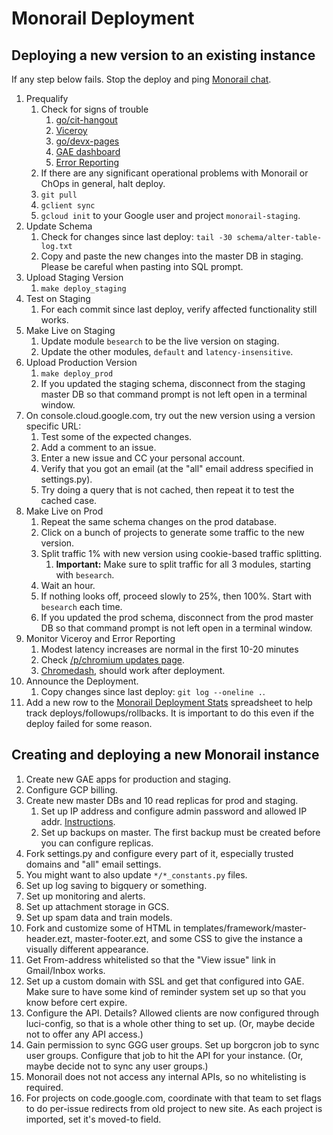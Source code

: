 # Monorail Deployment

## Deploying a new version to an existing instance

If any step below fails. Stop the deploy and ping [Monorail
chat](http://chat/room/AAAACV9ZZ8k).

1. Prequalify
    1. Check for signs of trouble
        1. [go/cit-hangout](http://go/cit-hangout)
        1. [Viceroy](http://go/monorail-prod-viceroy)
        1. [go/devx-pages](http://go/devx-pages)
        1. [GAE dashboard](https://console.cloud.google.com/appengine?project=monorail-prod&duration=PT1H)
        1. [Error Reporting](http://console.cloud.google.com/errors?time=P1D&order=COUNT_DESC&resolution=OPEN&resolution=ACKNOWLEDGED&project=monorail-prod)
    1. If there are any significant operational problems with Monorail or ChOps
       in general, halt deploy.
    1. `git pull`
    1. `gclient sync`
    1. `gcloud init` to your Google user and project `monorail-staging`.
1. Update Schema
    1. Check for changes since last deploy: `tail -30 schema/alter-table-log.txt`
    1. Copy and paste the new changes into the master DB in staging.
       Please be careful when pasting into SQL prompt.
1. Upload Staging Version
    1. `make deploy_staging`
1. Test on Staging
    1. For each commit since last deploy, verify affected functionality still works.
1. Make Live on Staging
    1. Update module `besearch` to be the live version on staging.
    1. Update the other modules, `default` and `latency-insensitive`.
1. Upload Production Version
    1. `make deploy_prod`
    1. If you updated the staging schema, disconnect from the staging master DB so
       that command prompt is not left open in a terminal window.
1. On console.cloud.google.com, try out the new version using a version specific URL:
    1. Test some of the expected changes.
    1. Add a comment to an issue.
    1. Enter a new issue and CC your personal account.
    1. Verify that you got an email (at the "all" email address specified in settings.py).
    1. Try doing a query that is not cached, then repeat it to test the cached case.
1. Make Live on Prod
    1. Repeat the same schema changes on the prod database.
    1. Click on a bunch of projects to generate some traffic to the new version.
    1. Split traffic 1% with new version using cookie-based traffic splitting.
        1. **Important:** Make sure to split traffic for all 3 modules, starting
           with `besearch`.
    1. Wait an hour.
    1. If nothing looks off, proceed slowly to 25%, then 100%. Start with
       `besearch` each time.
    1. If you updated the prod schema, disconnect from the prod master DB so that
       command prompt is not left open in a terminal window.
1. Monitor Viceroy and Error Reporting
    1. Modest latency increases are normal in the first 10-20 minutes
    1. Check [/p/chromium updates page](https://bugs.chromium.org/p/chromium/updates/list).
    1. [Chromedash](http://go/chromedash), should work after deployment.
1. Announce the Deployment.
    1. Copy changes since last deploy: `git log --oneline .`.
1. Add a new row to the [Monorail Deployment Stats](http://go/monorail-deployment-stats)
   spreadsheet to help track deploys/followups/rollbacks. It is important to do this
   even if the deploy failed for some reason.

## Creating and deploying a new Monorail instance

1.  Create new GAE apps for production and staging.
1.  Configure GCP billing.
1.  Create new master DBs and 10 read replicas for prod and staging.
    1.  Set up IP address and configure admin password and allowed IP addr. [Instructions](https://cloud.google.com/sql/docs/mysql-client#configure-instance-mysql).
    1.  Set up backups on master.  The first backup must be created before you can configure replicas.
1.  Fork settings.py and configure every part of it, especially trusted domains and "all" email settings.
1.  You might want to also update `*/*_constants.py` files.
1.  Set up log saving to bigquery or something.
1.  Set up monitoring and alerts.
1.  Set up attachment storage in GCS.
1.  Set up spam data and train models.
1.  Fork and customize some of HTML in templates/framework/master-header.ezt, master-footer.ezt, and some CSS to give the instance a visually different appearance.
1.  Get From-address whitelisted so that the "View issue" link in Gmail/Inbox works.
1.  Set up a custom domain with SSL and get that configured into GAE.  Make sure to have some kind of reminder system set up so that you know before cert expire.
1.  Configure the API.  Details?  Allowed clients are now configured through luci-config, so that is a whole other thing to set up.  (Or, maybe decide not to offer any API access.)
1.  Gain permission to sync GGG user groups.  Set up borgcron job to sync user groups. Configure that job to hit the API for your instance.  (Or, maybe decide not to sync any user groups.)
1.  Monorail does not not access any internal APIs, so no whitelisting is required.
1.  For projects on code.google.com, coordinate with that team to set flags to do per-issue redirects from old project to new site.  As each project is imported, set it's moved-to field.
